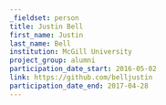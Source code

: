 ```yaml
---
_fieldset: person
title: Justin Bell
first_name: Justin
last_name: Bell
institution: McGill University
project_group: alumni
participation_date_start: 2016-05-02
link: https://github.com/belljustin
participation_date_end: 2017-04-28
---
```


